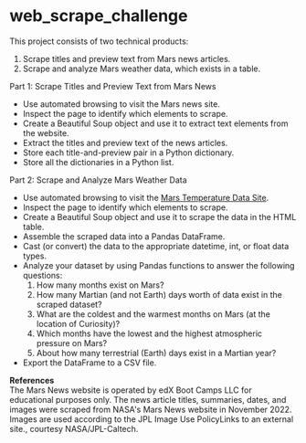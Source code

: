 # web_scrape_challenge

This project consists of two technical products:

1. Scrape titles and preview text from Mars news articles.
2. Scrape and analyze Mars weather data, which exists in a table.

Part 1: Scrape Titles and Preview Text from Mars News
* Use automated browsing to visit the Mars news site.
* Inspect the page to identify which elements to scrape.
* Create a Beautiful Soup object and use it to extract text elements from the website.
* Extract the titles and preview text of the news articles.
* Store each title-and-preview pair in a Python dictionary.
* Store all the dictionaries in a Python list.

Part 2: Scrape and Analyze Mars Weather Data
* Use automated browsing to visit the [Mars Temperature Data Site](https://static.bc-edx.com/data/web/mars_facts/temperature.html).
* Inspect the page to identify which elements to scrape.
* Create a Beautiful Soup object and use it to scrape the data in the HTML table.
* Assemble the scraped data into a Pandas DataFrame.
* Cast (or convert) the data to the appropriate datetime, int, or float data types.
* Analyze your dataset by using Pandas functions to answer the following questions:
  1. How many months exist on Mars?
  2. How many Martian (and not Earth) days worth of data exist in the scraped dataset?
  3. What are the coldest and the warmest months on Mars (at the location of Curiosity)?
  4. Which months have the lowest and the highest atmospheric pressure on Mars?
  5. About how many terrestrial (Earth) days exist in a Martian year?
* Export the DataFrame to a CSV file.

**References**<br>
The Mars News website is operated by edX Boot Camps LLC for educational purposes only. The news article titles, summaries, dates, and images were scraped from NASA's Mars News website in November 2022. Images are used according to the JPL Image Use PolicyLinks to an external site., courtesy NASA/JPL-Caltech.

